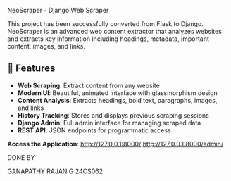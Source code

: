  NeoScraper - Django Web Scraper

This project has been successfully converted from Flask to Django. NeoScraper is an advanced web content extractor that analyzes websites and extracts key information including headings, metadata, important content, images, and links.

## 🚀 Features

- **Web Scraping**: Extract content from any website
- **Modern UI**: Beautiful, animated interface with glassmorphism design
- **Content Analysis**: Extracts headings, bold text, paragraphs, images, and links
- **History Tracking**: Stores and displays previous scraping sessions
- **Django Admin**: Full admin interface for managing scraped data
- **REST API**: JSON endpoints for programmatic access



 **Access the Application**:
   http://127.0.0.1:8000/
   http://127.0.0.1:8000/admin/



DONE BY 

GANAPATHY RAJAN G
24CS062
